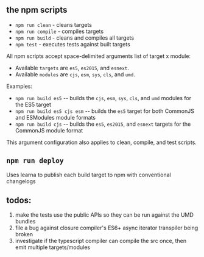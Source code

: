 ## the npm scripts

* `npm run clean` - cleans targets
* `npm run compile` - compiles targets
* `npm run build` - cleans and compiles all targets
* `npm test` - executes tests against built targets

All npm scripts accept space-delimited arguments list of target x module:

* Available `targets` are `es5`, `es2015`, and `esnext`.
* Available `modules` are `cjs`, `esm`, `sys`, `cls`, and `umd`.

Examples:
* `npm run build es5` -- builds the `cjs`, `esm`, `sys`, `cls`, and `umd` modules for the ES5 target
* `npm run build es5 cjs esm` -- builds the `es5` target for both CommonJS and ESModules module formats
* `npm run build cjs` -- builds the `es5`, `es2015`, and `esnext` targets for the CommonJS module format

This argument configuration also applies to clean, compile, and test scripts.

## `npm run deploy`

Uses learna to publish each build target to npm with conventional changelogs

## todos:

1. make the tests use the public APIs so they can be run against the UMD bundles
2. file a bug against closure compiler's ES6+ async iterator transpiler being broken
3. investigate if the typescript compiler can compile the src once, then emit multiple targets/modules
